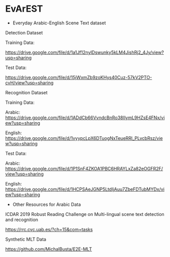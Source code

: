 # EvArEST

- Everyday Arabic-English Scene Text dataset

Detection Dataset

Training Data:

https://drive.google.com/file/d/1a1Jf12nyIDswunky5kLM4JishRj2_4Jy/view?usp=sharing

Test Data:

https://drive.google.com/file/d/15jWxmZb9zoKHys40Cuz-57kV2PTO-cvH/view?usp=sharing

Recognition Dataset

Training Data:

Arabic: https://drive.google.com/file/d/1ADdCb66VvndcBnRo38IIymL9HZsE4FNx/view?usp=sharing

English: https://drive.google.com/file/d/1vyypcLpX6DTuogNxTeueRRl_PLvcbRsz/view?usp=sharing

Test Data:

Arabic: https://drive.google.com/file/d/1P1SnF4ZKOA1PBC6HRAYLxZa82eOGFR2F/view?usp=sharing

English: https://drive.google.com/file/d/1HCPSAeJGNP5LtdIjAuu7ZbeFDTubMYDx/view?usp=sharing


- Other Resources for Arabic Data

ICDAR 2019 Robust Reading Challenge on Multi-lingual scene text detection and recognition

https://rrc.cvc.uab.es/?ch=15&com=tasks

Synthetic MLT Data

https://github.com/MichalBusta/E2E-MLT


